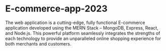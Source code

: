 # E-commerce-app-2023
The web application is a cutting-edge, fully functional E-commerce application developed using the MERN Stack – MongoDB, Express, React, and Node.js. This powerful platform seamlessly integrates the strengths of each technology to provide an unparalleled online shopping experience for both merchants and customers.
 
 
